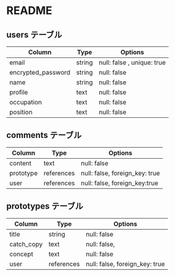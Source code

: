 # README
## users テーブル

| Column             | Type   | Options     |
| ------------------ | ------ | ----------- |
| email              | string | null: false , unique: true |
| encrypted_password | string | null: false |
| name               | string | null: false |
| profile            | text   | null: false |
| occupation         | text   | null: false |
| position           | text   | null: false |

## comments テーブル

| Column      | Type       | Options                             |
| ----------- | ---------- | ----------------------------------- |
| content     | text       | null: false                         |
| prototype   | references | null: false, foreign_key: true      |
| user        | references | null: false, foreign_key:true       |

## prototypes テーブル

| Column       | Type       | Options                         |
| ------------ | ---------- | ------------------------------  |
| title        | string     | null: false                     |
| catch_copy   | text       | null: false,                    |
| concept      | text       | null: false                     |
| user         | references | null: false, foreign_key: true  |
